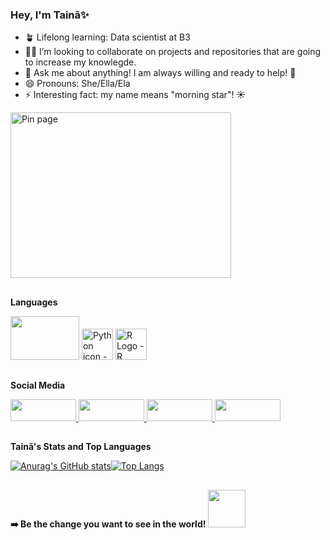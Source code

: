 ### Hey, I'm Tainã✨

- 🪴 Lifelong learning: Data scientist at B3
- 🤝🏾 I’m looking to collaborate on projects and repositories that are going to increase my knowlegde.
- 💬 Ask me about anything! I am always willing and ready to help! 💖
- 😄 Pronouns: She/Ella/Ela
- ⚡ Interesting fact: my name means "morning star"! ☀️

<img src="https://i.pinimg.com/originals/91/05/55/910555cea7b1830348618ea362e3c46b.gif" jsaction="" class="sFlh5c FyHeAf iPVvYb" style="max-width: 500px; height: 265px; margin: 0px; width: 353px;" alt="Pin page" jsname="kn3ccd" />

##
 
<b>Languages</b> 

 <img height="70" width="110" src="https://cdn.jsdelivr.net/gh/devicons/devicon/icons/java/java-original-wordmark.svg" />  <img height="50" width="50" src="https://cdn3.iconfinder.com/data/icons/logos-and-brands-adobe/512/267_Python-512.png" srcset="https://cdn3.iconfinder.com/data/icons/logos-and-brands-adobe/512/267_Python-1024.png 2x" alt="Python icon - Free download on Iconfinder" class="d-block mx-auto" margin="5px" />                                                                                                                  <img height="50" width="50" margin="5px" src="https://banner2.cleanpng.com/20181126/abl/kisspng-scalable-vector-graphics-cran-statgraphics-rnn-vitor-c-5bfbd66c032b81.781736061543231084013.jpg" jsaction="" class="sFlh5c FyHeAf iPVvYb" alt="R Logo - R Programming Language Logo - CleanPNG / KissPNG" jsname="kn3ccd" aria-hidden="false" />
 
 
## 
 
 <b>Social Media</b>
 
 <a href="https://discordapp.com/users/774408558438907945/" target="_blank"><img height="35" width="105" src="https://img.shields.io/badge/Discord-7289DA?style=for-the-badge&logo=discord&logoColor=white" > </a> 
 <a href="https://www.linkedin.com/in/tainaxsp/" target="_blank"><img height="35" width="105" src="https://img.shields.io/badge/LinkedIn-0077B5?style=for-the-badge&logo=linkedin&logoColor=white" /> </a>
 <a href="https://mail.google.com/mail/u/?authuser=tainaxavier.corp@gmail.com" target="_blank"><img height="35" width="105" src="https://img.shields.io/badge/Gmail-D14836?style=for-the-badge&logo=gmail&logoColor=white" /> </a>
  <a href="https://wa.me/<5511912715003>" target="_blank"><img height="35" width="105" src="https://img.shields.io/badge/WhatsApp-25D366?style=for-the-badge&logo=whatsapp&logoColor=white" /> </a>
 
##          
          








<b>Tainã's Stats and Top Languages</b>

[![Anurag's GitHub stats](https://github-readme-stats.vercel.app/api?username=taaixsp&theme=midnight-purple&show_icons=true)](https://github.com/anuraghazra/github-readme-stats)[![Top Langs](https://github-readme-stats.vercel.app/api/top-langs/?username=taaixsp&theme=midnight-purple&show_icons=true)](https://github.com/anuraghazra/github-readme-stats)


##

<b> ➡️ Be the change you want to see in the world! </b> <img src="https://media.giphy.com/media/LnQjpWaON8nhr21vNW/giphy.gif" width="60">
